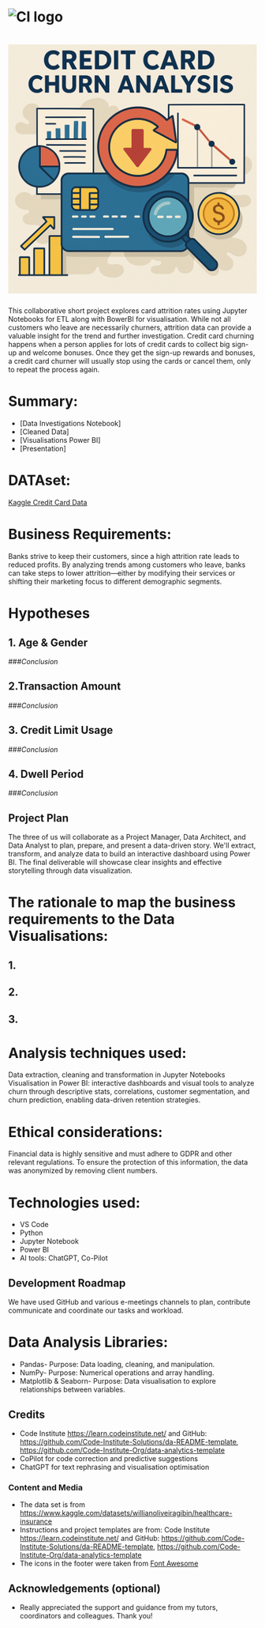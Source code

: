 # ![CI logo](https://codeinstitute.s3.amazonaws.com/fullstack/ci_logo_small.png)

# ![Project title](/data/inputs/images/CreditCardChurnAnalysis-title.png)

This collaborative short project explores card attrition rates using Jupyter Notebooks for ETL along with BowerBI for visualisation. While not all customers who leave are necessarily churners, attrition data can provide a valuable insight for the trend and further investigation. Credit card churning happens when a person applies for lots of credit cards to collect big sign-up and welcome bonuses. Once they get the sign-up rewards and bonuses, a credit card churner will usually stop using the cards or cancel them, only to repeat the process again.

# Summary:
* [Data Investigations Notebook]
* [Cleaned Data]
* [Visualisations Power BI]
* [Presentation]

# DATAset:
[Kaggle Credit Card Data](https://www.kaggle.com/datasets/sakshigoyal7/credit-card-customers)

# Business Requirements:
Banks strive to keep their customers, since a high attrition rate leads to reduced profits. By analyzing trends among customers who leave, banks can take steps to lower attrition—either by modifying their services or shifting their marketing focus to different demographic segments.

# Hypotheses
## 1. Age & Gender

###*Conclusion*
## 2.Transaction Amount

###*Conclusion*
## 3. Credit Limit Usage

###*Conclusion*
## 4. Dwell Period

###*Conclusion*

## Project Plan
The three of us will collaborate as a Project Manager, Data Architect, and Data Analyst to plan, prepare, and present a data-driven story. We'll extract, transform, and analyze data to build an interactive dashboard using Power BI. The final deliverable will showcase clear insights and effective storytelling through data visualization.

# The rationale to map the business requirements to the Data Visualisations:
## 1.
## 2.
## 3.

# Analysis techniques used:
Data extraction, cleaning and transformation in Jupyter Notebooks
Visualisation in Power BI: interactive dashboards and visual tools to analyze churn through descriptive stats, correlations, customer segmentation, and churn prediction, enabling data-driven retention strategies.

# Ethical considerations:
Financial data is highly sensitive and must adhere to GDPR and other relevant regulations. To ensure the protection of this information, the data was anonymized by removing client numbers.

# Technologies used:
* VS Code
* Python
* Jupyter Notebook
* Power BI
* AI tools: ChatGPT, Co-Pilot

## Development Roadmap
We have used GitHub and various e-meetings channels to plan, contribute communicate and coordinate our tasks and workload.

# Data Analysis Libraries:
* Pandas- Purpose: Data loading, cleaning, and manipulation.
* NumPy- Purpose: Numerical operations and array handling.
* Matplotlib & Seaborn- Purpose: Data visualisation to explore relationships between variables.

## Credits 
* Code Institute https://learn.codeinstitute.net/ and GitHub: https://github.com/Code-Institute-Solutions/da-README-template, https://github.com/Code-Institute-Org/data-analytics-template
* CoPilot for code correction and predictive suggestions
* ChatGPT for text rephrasing and visualisation optimisation

### Content and Media

* The data set is from https://www.kaggle.com/datasets/willianoliveiragibin/healthcare-insurance 
* Instructions and project templates are from: Code Institute https://learn.codeinstitute.net/ and GitHub: https://github.com/Code-Institute-Solutions/da-README-template, https://github.com/Code-Institute-Org/data-analytics-template
* The icons in the footer were taken from [Font Awesome](https://fontawesome.com/)


## Acknowledgements (optional)
* Really appreciated the support and guidance from my tutors, coordinators and colleagues. Thank you!